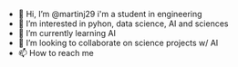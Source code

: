 - 👋 Hi, I’m @martinj29 i'm a student in engineering
- 👀 I’m interested in pyhon, data science, AI and sciences
- 🌱 I’m currently learning AI
- 💞️ I’m looking to collaborate on science projects w/ AI 
- 📫 How to reach me 

<!---
martinj29/martinj29 is a ✨ special ✨ repository because its `README.md` (this file) appears on your GitHub profile.
You can click the Preview link to take a look at your changes.
--->
